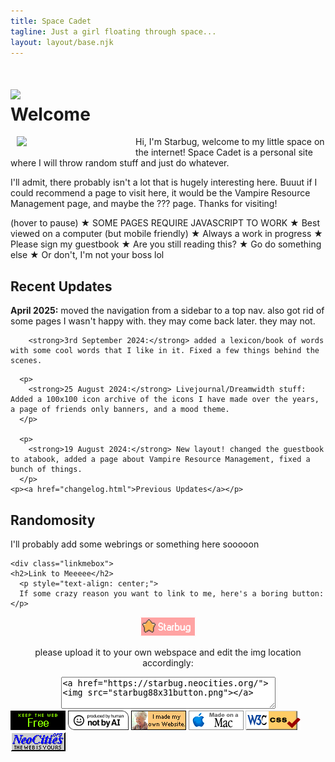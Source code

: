 ```yaml
---
title: Space Cadet
tagline: Just a girl floating through space...
layout: layout/base.njk
---
```


<h1><img src="images/siteimgs/flower.png" id="spin"><div class="pop">Welcome</span></h1>

<div class="welcome">
<img src="images/siteimgs/girlme.png"  style="float:left; margin: 0 10px 10px 10px;" width="180px">

<p>Hi, I'm Starbug, welcome to my little space on the internet! Space Cadet is a personal site where I will throw random stuff and just do whatever. </p>
<p>I'll admit, there probably isn't a lot that is hugely interesting here. Buuut if I could recommend a page to visit here, it would be the Vampire Resource Management page, and maybe the ??? page. Thanks for visiting!</p>


<div style="clear:both;"></div>

<div id="warning">
  <div class="marqueewarning">
  <span class="marquee">(hover to pause) ★ SOME PAGES REQUIRE JAVASCRIPT TO WORK ★ Best viewed on a computer (but mobile friendly) ★ Always a work in progress ★ Please sign my guestbook ★  Are you still reading this? ★ Go do something else ★ Or don't, I'm not your boss lol </span>
  </div>
</div>
</div>


<div style="clear:both;"></div>

<div class="frontpage">

<div class="updatebox">
<h2>Recent Updates</h2>
<p><strong>April 2025:</strong> moved the navigation from a sidebar to a top nav. also got rid of some pages I wasn't happy with. they may come back later. they may not. 
</p>
<p>


        <strong>3rd September 2024:</strong> added a lexicon/book of words with some cool words that I like in it. Fixed a few things behind the scenes.  
</p>

      <p>
        <strong>25 August 2024:</strong> Livejournal/Dreamwidth stuff: Added a 100x100 icon archive of the icons I have made over the years, a page of friends only banners, and a mood theme.
      </p>

      <p>
        <strong>19 August 2024:</strong> New layout! changed the guestbook to atabook, added a page about Vampire Resource Management, fixed a bunch of things.
      </p>
    <p><a href="changelog.html">Previous Updates</a></p>
</div>

<div class="todobox">
<h2>Randomosity</h2>
<p>I'll probably add some webrings or something here sooooon</p>
</div>
</div>






    <div class="linkmebox">
    <h2>Link to Meeeee</h2>
      <p style="text-align: center;">
      If some crazy reason you want to link to me, here's a boring button:</p>

<div style="text-align: center;">
   <img src="images/siteimgs/starbug88x31button.png">
         
   <p>please upload it to your own webspace and edit the img location accordingly:</p>

   <center><textarea rows="3" cols="40"><a href="https://starbug.neocities.org/"><img src="starbug88x31button.png"></a>
      </textarea>
  </center>
      </div>


<div style="clear:both"></div>

</div>
<div id="frontpagebuttons">
<a href="https://yesterweb.org/no-to-web3/"> <img src="images/buttons/roly-saynotoweb3.gif" title="Say No To Web3!" alt=""></a>
<a href="https://notbyai.fyi"><img src="images/buttons/Produced-By-Human-Not-By-AI-Badge-white.gif" height="31px" title="Powered by a human!" alt=""></a>
<a href="https://lu.tiny-universes.net/graphix.html"><img src="images/buttons/myownwebsite.gif" title="I built my own site and you can too!" alt=""></a>
<img src="images/buttons/macmade-wht.gif" title="Made with a Mac" alt="">
<a href="https://jigsaw.w3.org/css-validator/check/referer"><img src="images/buttons/vcss.gif" title="Web Validated" alt="" /></a>
<a href="https://neocities.org/"><img src="images/buttons/neocities_button.gif" title="Hosted by Neocities" alt=""></a>
</div>
